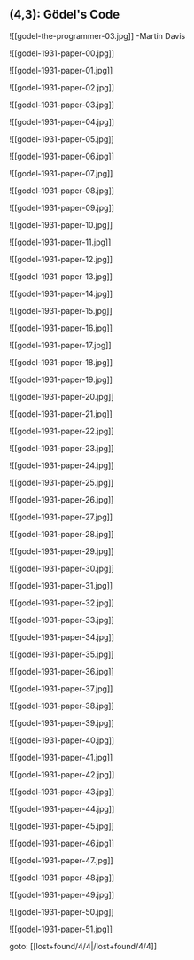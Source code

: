 ## (4,3): Gödel's Code


![[godel-the-programmer-03.jpg]]
-Martin Davis

![[godel-1931-paper-00.jpg]]


![[godel-1931-paper-01.jpg]]


![[godel-1931-paper-02.jpg]]


![[godel-1931-paper-03.jpg]]


![[godel-1931-paper-04.jpg]]


![[godel-1931-paper-05.jpg]]


![[godel-1931-paper-06.jpg]]


![[godel-1931-paper-07.jpg]]


![[godel-1931-paper-08.jpg]]


![[godel-1931-paper-09.jpg]]


![[godel-1931-paper-10.jpg]]


![[godel-1931-paper-11.jpg]]


![[godel-1931-paper-12.jpg]]


![[godel-1931-paper-13.jpg]]


![[godel-1931-paper-14.jpg]]


![[godel-1931-paper-15.jpg]]


![[godel-1931-paper-16.jpg]]


![[godel-1931-paper-17.jpg]]


![[godel-1931-paper-18.jpg]]


![[godel-1931-paper-19.jpg]]


![[godel-1931-paper-20.jpg]]


![[godel-1931-paper-21.jpg]]


![[godel-1931-paper-22.jpg]]


![[godel-1931-paper-23.jpg]]


![[godel-1931-paper-24.jpg]]


![[godel-1931-paper-25.jpg]]


![[godel-1931-paper-26.jpg]]


![[godel-1931-paper-27.jpg]]


![[godel-1931-paper-28.jpg]]


![[godel-1931-paper-29.jpg]]


![[godel-1931-paper-30.jpg]]


![[godel-1931-paper-31.jpg]]


![[godel-1931-paper-32.jpg]]


![[godel-1931-paper-33.jpg]]


![[godel-1931-paper-34.jpg]]


![[godel-1931-paper-35.jpg]]


![[godel-1931-paper-36.jpg]]


![[godel-1931-paper-37.jpg]]


![[godel-1931-paper-38.jpg]]


![[godel-1931-paper-39.jpg]]


![[godel-1931-paper-40.jpg]]


![[godel-1931-paper-41.jpg]]


![[godel-1931-paper-42.jpg]]


![[godel-1931-paper-43.jpg]]


![[godel-1931-paper-44.jpg]]


![[godel-1931-paper-45.jpg]]


![[godel-1931-paper-46.jpg]]


![[godel-1931-paper-47.jpg]]


![[godel-1931-paper-48.jpg]]


![[godel-1931-paper-49.jpg]]


![[godel-1931-paper-50.jpg]]


![[godel-1931-paper-51.jpg]]

goto: [[lost+found/4/4|/lost+found/4/4]]
